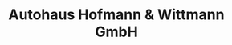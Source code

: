 ---
title: "Autohaus Hofmann & Wittmann GmbH"
url: /ingolstadt/autohaus-hofmann-und-wittmann-gmbh/
shop: Autohaus
---